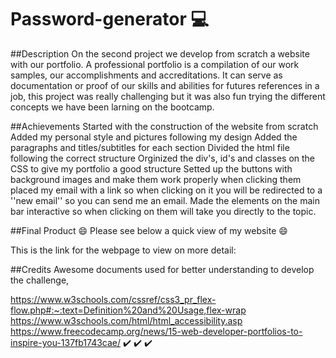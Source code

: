 # Password-generator 💻

##Description
On the second project we develop from scratch a website with our portfolio. A professional portfolio is a compilation of our work samples, our accomplishments and accreditations. It can serve as documentation or proof of our skills and abilities for futures references in a job, this project was really challenging but it was also fun trying the different concepts we have been larning on the bootcamp.

##Achievements
Started with the construction of the website from scratch
Added my personal style and pictures following my design
Added the paragraphs and titles/subtitles for each section
Divided the html file following the correct structure
Orginized the div's, id's and classes on the CSS to give my portfolio a good structure
Setted up the buttons with background images and make them work properly when clicking them
placed my email with a link so when clicking on it you will be redirected to a ''new email'' so you can send me an email.
Made the elements on the main bar interactive so when clicking on them will take you directly to the topic.

##Final Product
😄 Please see below a quick view of my website 😄


This is the link for the webpage to view on more detail: 

##Credits
Awesome documents used for better understanding to develop the challenge,

https://www.w3schools.com/cssref/css3_pr_flex-flow.php#:~:text=Definition%20and%20Usage,flex-wrap
https://www.w3schools.com/html/html_accessibility.asp
https://www.freecodecamp.org/news/15-web-developer-portfolios-to-inspire-you-137fb1743cae/
✔️ ✔️ ✔️
